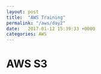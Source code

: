 ```yaml
---
layout: post
title:  "AWS Training"
permalink: "/aws/day2"
date:   2017-01-12 15:39:33 +0000
categories: AWS
---
```


# AWS S3
